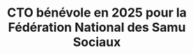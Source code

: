 ---
title: "CTO bénévole en 2025 pour la Fédération National des Samu Sociaux"
description: "Accompagnement de l'association dans leurs problématiques tech, rationalisation des outils et couts, choix et migration nouvel hébergeur."
links: ""
order: 1
achievements:
    - "Choix et migration nouvel hébergeur."
    - "Mise en place Google workspace"
labels:
    - "Cloud"
    - "Scaleway"
    - "Google workspace"
---